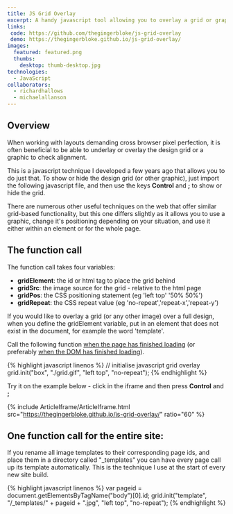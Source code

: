 ```yaml
---
title: JS Grid Overlay
excerpt: A handy javascript tool allowing you to overlay a grid or graphic to check pixel perfection across browsers
links:
 code: https://github.com/thegingerbloke/js-grid-overlay
 demo: https://thegingerbloke.github.io/js-grid-overlay/
images:
  featured: featured.png
  thumbs:
    desktop: thumb-desktop.jpg
technologies:
  - JavaScript
collaborators:
  - richardhallows
  - michaelallanson
---
```


## Overview

When working with layouts demanding cross browser pixel perfection, it is often beneficial to be able to underlay or overlay the design grid or a graphic to check alignment.

This is a javascript technique I developed a few years ago that allows you to do just that.  To show or hide the design grid (or other graphic), just import the following javascript file, and then use the keys **Control** and **;** to show or hide the grid.

There are numerous other useful techniques on the web that offer similar grid-based functionality, but this one differs slightly as it allows you to use a graphic, change it's positioning depending on your situation, and use it either within an element or for the whole page.

## The function call

The function call takes four variables:

  - **gridElement**: the id or html tag to place the grid behind
  - **gridSrc**:  the image source for the grid - relative to the html page
  - **gridPos**:  the CSS positioning statement (eg 'left top' '50% 50%')
  - **gridRepeat**: the CSS repeat value (eg 'no-repeat','repeat-x','repeat-y')

If you would like to overlay a grid (or any other image) over a full design, when you define the gridElement variable, put in an element that does not exist in the document, for example the word 'template'.

Call the following function [when the page has finished loading](http://ejohn.org/projects/flexible-javascript-events/) (or preferably [when the DOM has finished loading](http://dean.edwards.name/weblog/2006/06/again/)).

{% highlight javascript linenos %}
// initialise javascript grid overlay
grid.init("box", "./grid.gif", "left top", "no-repeat");
{% endhighlight %}

Try it on the example below - click in the iframe and then press **Control** and **;**

{% include ArticleIframe/ArticleIframe.html src="https://thegingerbloke.github.io/js-grid-overlay/" ratio="60" %}

## One function call for the entire site:

If you rename all image templates to their corresponding page ids, and place them in a directory called "_templates" you can have every page call up its template automatically.  This is the technique I use at the start of every new site build.

{% highlight javascript linenos %}
var pageid = document.getElementsByTagName("body")[0].id;
grid.init("template", "/_templates/" + pageid + ".jpg", "left top", "no-repeat");
{% endhighlight %}
